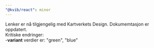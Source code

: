 ```yaml
---
"@kvib/react": minor
---
```


Lenker er nå tilgjengelig med Kartverkets Design. Dokumemtasjon er oppdatert.  
Kritiske endringer:  
-**variant** verdier er: "green", "blue"
